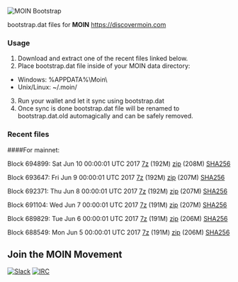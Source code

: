 ![MOIN Bootstrap](https://i.imgur.com/KjM1jMp.jpg)

bootstrap.dat files for **MOIN** https://discovermoin.com

### Usage

1. Download and extract one of the recent files linked below.
2. Place bootstrap.dat file inside of your MOIN data directory:
 - Windows: %APPDATA%\Moin\
 - Unix/Linux: ~/.moin/
3. Run your wallet and let it sync using bootstrap.dat
4. Once sync is done bootstrap.dat file will be renamed to bootstrap.dat.old automagically and can be safely removed.


### Recent files

####For mainnet:

Block 694899: Sat Jun 10 00:00:01 UTC 2017 [7z](https://transfer.sh/GYFLT/bootstrap.dat.20170610.7z) (192M) [zip](https://transfer.sh/xh3ZA/bootstrap.dat.20170610.zip) (208M) [SHA256](https://transfer.sh/PK9Q2/sha256.txt)

Block 693647: Fri Jun  9 00:00:01 UTC 2017 [7z](https://transfer.sh/ohwAf/bootstrap.dat.20170609.7z) (192M) [zip](https://transfer.sh/V46Rs/bootstrap.dat.20170609.zip) (207M) [SHA256](https://transfer.sh/n4SBf/sha256.txt)

Block 692371: Thu Jun  8 00:00:01 UTC 2017 [7z](https://transfer.sh/Kschk/bootstrap.dat.20170608.7z) (192M) [zip](https://transfer.sh/G1yvY/bootstrap.dat.20170608.zip) (207M) [SHA256](https://transfer.sh/13ocn3/sha256.txt)

Block 691104: Wed Jun  7 00:00:01 UTC 2017 [7z](https://transfer.sh/16fpiD/bootstrap.dat.20170607.7z) (191M) [zip](https://transfer.sh/Q9aSx/bootstrap.dat.20170607.zip) (207M) [SHA256](https://transfer.sh/12GUBI/sha256.txt)

Block 689829: Tue Jun  6 00:00:01 UTC 2017 [7z](https://transfer.sh/13BZYX/bootstrap.dat.20170606.7z) (191M) [zip](https://transfer.sh/igKnZ/bootstrap.dat.20170606.zip) (206M) [SHA256](https://transfer.sh/11VW98/sha256.txt)

Block 688549: Mon Jun  5 00:00:01 UTC 2017 [7z](https://transfer.sh/4Mizb/bootstrap.dat.20170605.7z) (191M) [zip](https://transfer.sh/GEGQ6/bootstrap.dat.20170605.zip) (206M) [SHA256](https://transfer.sh/dytzV/sha256.txt)

## Join the MOIN Movement

[![Slack](https://i.imgur.com/Xy0IEJN.png)](https://discovermoin.herokuapp.com)
[![IRC](http://i.imgur.com/amUnKGQ.png)](https://kiwiirc.com/client/irc.freenode.net/#moin-crypto)
